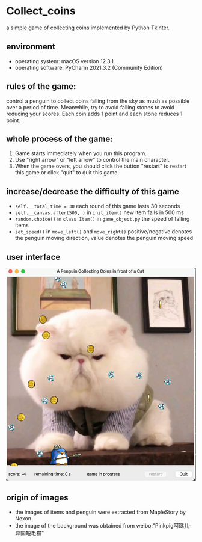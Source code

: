 # Collect_coins
a simple game of collecting coins implemented by Python Tkinter.

## environment
- operating system: macOS version 12.3.1
- operating software: PyCharm 2021.3.2 (Community Edition)

## rules of the game:
control a penguin to collect coins falling from the sky as mush as possible
over a period of time. Meanwhile, try to avoid falling stones to avoid reducing
your scores. Each coin adds 1 point and each stone reduces 1 point.

## whole process of the game:
1. Game starts immediately when you run this program. 
2. Use "right arrow" or "left arrow" to control the main character. 
3. When the game overs, you should click the button "restart" to restart this game or click "quit" to quit this game.

## increase/decrease the difficulty of this game
- `self.__total_time = 30` each round of this game lasts 30 seconds                                
- `self.__canvas.after(500, )` in `init_item()` new item falls in 500 ms 
- `random.choice()` in `class Item()` in `game_object.py` the speed of falling items                                                                               
- `set_speed()` in `move_left()` and `move_right()` positive/negative denotes the penguin moving direction, value denotes the penguin moving speed         
                                                                 
## user interface
![The user interface](https://github.com/HaochenZong/Collect_coins/blob/main/user_interface.png) 

## origin of images
- the images of items and penguin were extracted from MapleStory by Nexon
- the image of the background was obtained from weibo:"Pinkpig阿璐儿-异国短毛猫"
